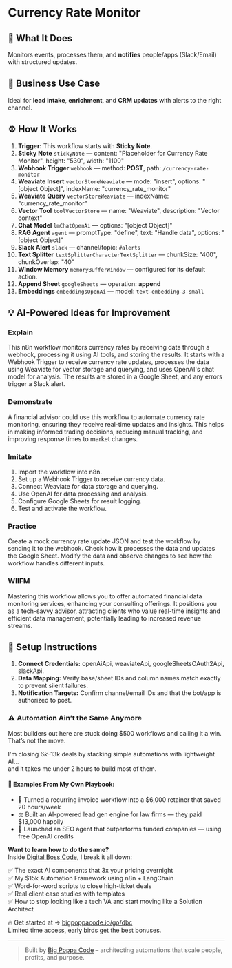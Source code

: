 # Currency Rate Monitor
  ## 🚀 What It Does
  Monitors events, processes them, and **notifies** people/apps (Slack/Email) with structured updates.
  
  ## 💼 Business Use Case
  Ideal for **lead intake**, **enrichment**, and **CRM updates** with alerts to the right channel.
  
  ## ⚙️ How It Works
  1. **Trigger:** This workflow starts with **Sticky Note**.
  2. **Sticky Note** `stickyNote` — content: "Placeholder for Currency Rate Monitor", height: "530", width: "1100"
3. **Webhook Trigger** `webhook` — method: **POST**, path: `/currency-rate-monitor`
4. **Weaviate Insert** `vectorStoreWeaviate` — mode: "insert", options: "[object Object]", indexName: "currency_rate_monitor"
5. **Weaviate Query** `vectorStoreWeaviate` — indexName: "currency_rate_monitor"
6. **Vector Tool** `toolVectorStore` — name: "Weaviate", description: "Vector context"
7. **Chat Model** `lmChatOpenAi` — options: "[object Object]"
8. **RAG Agent** `agent` — promptType: "define", text: "Handle data", options: "[object Object]"
9. **Slack Alert** `slack` — channel/topic: `#alerts`
10. **Text Splitter** `textSplitterCharacterTextSplitter` — chunkSize: "400", chunkOverlap: "40"
11. **Window Memory** `memoryBufferWindow` — configured for its default action.
12. **Append Sheet** `googleSheets` — operation: **append**
13. **Embeddings** `embeddingsOpenAi` — model: `text-embedding-3-small`
  
  ## 💡 AI-Powered Ideas for Improvement
  ### Explain
This n8n workflow monitors currency rates by receiving data through a webhook, processing it using AI tools, and storing the results. It starts with a Webhook Trigger to receive currency rate updates, processes the data using Weaviate for vector storage and querying, and uses OpenAI's chat model for analysis. The results are stored in a Google Sheet, and any errors trigger a Slack alert.

### Demonstrate
A financial advisor could use this workflow to automate currency rate monitoring, ensuring they receive real-time updates and insights. This helps in making informed trading decisions, reducing manual tracking, and improving response times to market changes.

### Imitate
1. Import the workflow into n8n.
2. Set up a Webhook Trigger to receive currency data.
3. Connect Weaviate for data storage and querying.
4. Use OpenAI for data processing and analysis.
5. Configure Google Sheets for result logging.
6. Test and activate the workflow.

### Practice
Create a mock currency rate update JSON and test the workflow by sending it to the webhook. Check how it processes the data and updates the Google Sheet. Modify the data and observe changes to see how the workflow handles different inputs.

### WIIFM
Mastering this workflow allows you to offer automated financial data monitoring services, enhancing your consulting offerings. It positions you as a tech-savvy advisor, attracting clients who value real-time insights and efficient data management, potentially leading to increased revenue streams.
  
  ## 🔧 Setup Instructions
  1. **Connect Credentials:** openAiApi, weaviateApi, googleSheetsOAuth2Api, slackApi.
2. **Data Mapping:** Verify base/sheet IDs and column names match exactly to prevent silent failures.
3. **Notification Targets:** Confirm channel/email IDs and that the bot/app is authorized to post.
  
### ⚠️ Automation Ain’t the Same Anymore

Most builders out here are stuck doing $500 workflows and calling it a win.  
That’s not the move.  

I'm closing $6k–$13k deals by stacking simple automations with lightweight AI...  
and it takes me under 2 hours to build most of them.

#### 🧠 Examples From My Own Playbook:
- 🔁 Turned a recurring invoice workflow into a $6,000 retainer that saved 20 hours/week  
- ⚖️ Built an AI-powered lead gen engine for law firms — they paid $13,000 happily  
- 🚀 Launched an SEO agent that outperforms funded companies — using free OpenAI credits  

**Want to learn how to do the same?**  
Inside [Digital Boss Code](https://bigpoppacode.io/go/dbc), I break it all down:

✅ The exact AI components that 3x your pricing overnight  
✅ My $15k Automation Framework using n8n + LangChain  
✅ Word-for-word scripts to close high-ticket deals  
✅ Real client case studies with templates  
✅ How to stop looking like a tech VA and start moving like a Solution Architect  

🔥 Get started at → [bigpoppacode.io/go/dbc](https://bigpoppacode.io/go/dbc)  
Limited time access, early birds get the best bonuses.

---
> Built by [Big Poppa Code](https://bigpoppacode.io) – architecting automations that scale people, profits, and purpose.
  